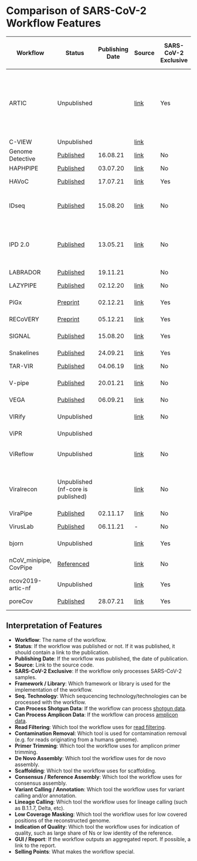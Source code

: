 # Comparison of SARS-CoV-2 Workflow Features

| Workflow                | Status                                                                                                                                                                           | Publishing Date | Source                                                              | SARS-CoV-2 Exclusive | Framework / Library | Seq. Technology      | Can Process Shotgun Data | Can Process Amplicon Data | Read Filtering                     | Contamination Removal | Primer Trimming | De Novo Assembly                              | Scaffolding   | Consensus / Reference Assembly     | Variant Calling / Annotation                                                | Lineage Calling                                | Low Coverage Masking        | Indication of Quality                 | GUI / Report                                                                                                             | Selling Points                               |
| ----------------------- | -------------------------------------------------------------------------------------------------------------------------------------------------------------------------------- | --------------- | ------------------------------------------------------------------- | -------------------- | ------------------- | -------------------- | ------------------------ | ------------------------- | ---------------------------------- | --------------------- | --------------- | --------------------------------------------- | ------------- | ---------------------------------- | --------------------------------------------------------------------------- | ---------------------------------------------- | --------------------------- | ------------------------------------- | ----------------------------------------------------------------------------------------------------------------------- | -------------------------------------------- |
| ARTIC                   | Unpublished                                                                                                                                                                      |                 | [link](https://github.com/artic-network/artic-ncov2019)             | Yes                  | Bash                | Nanopore             | No                       | Yes                       | Guppyplex                          | \-                    | Custom script   | \-                                            | \-            | bcftools consensus                 | medaka consensus, medaka snp, medaka variant, nanopolish variants, longshot | \-                                             | Custom script               |                                       | \-                                                                                                                      | State of the Art                             |
| C-VIEW                  | Unpublished                                                                                                                                                                      |                 | [link](https://github.com/ucsd-ccbb/C-VIEW)                         |                      | AWS                 | Illumina             |                          |                           | samtools                           | samtools              | iVar            | \-                                            | \-            | Yes                                |                                                                             | Pangolin                                       |                             |                                       |                                                                                                                         |                                              |
| Genome Detective        | [Published](https://doi.org/10.1093/bioinformatics/bty695)                                                                                                                       | 16.08.21        | [link](https://www.genomedetective.com/app/typingtool/cov/)         | No                   |                     | Illumina, Nanopore   | Yes                      | No                        | Trimmomatic                        | Yes                   | \-              | SPAdes, metaSPAdes                            | Yes           | Yes                                | \-                                                                          | Yes                                            |                             |                                       | Webapp                                                                                                                  |                                              |
| HAPHPIPE                | [Published](https://www.mdpi.com/1999-4915/12/7/758)                                                                                                                             | 03.07.20        | [link](https://github.com/gwcbi/haphpipe)                           | No                   | Python              | Illumina             | Yes                      | No                        | Trimmomatic                        | \-                    | \-              | SPAdes                                        | MUMMER 3+     | Bowtie2                            | \-                                                                          | \-                                             | \-                          |                                       |                                                                                                                         |                                              |
| HAVoC                   | [Published](https://bmcbioinformatics.biomedcentral.com/articles/10.1186/s12859-021-04294-2)                                                                                     | 17.07.21        | [link](https://bitbucket.org/auto_cov_pipeline/havoc/src/master/)   | Yes                  | Shell               | Illumina             | Yes                      | No                        | fastp, Trimmomatic                 | \-                    | \-              | \-                                            | \-            | bcftools/samtools                  | LoFreq                                                                      | Pangolin                                       | BED-tools                   | \-                                    | \-                                                                                                                      |                                              |
| IDseq                   | [Published](https://academic.oup.com/gigascience/article/9/10/giaa111/5918865)                                                                                                   | 15.08.20        | [link](https://czid.org/)                                           | No                   |                     | Illumina             | Yes                      | No                        | Trimmomatic, PriceSEQ, CD-HIT- DUP | +                     | \-              | SPAdes                                        | \-            | \-                                 | \-                                                                          | \-                                             | \-                          | \-                                    | Yes                                                                                                                     |                                              |
| IPD 2.0                 | [Published](https://bmcbioinformatics.biomedcentral.com/articles/10.1186/s12859-021-04172-x)                                                                                     | 13.05.21        | [link](http://www.actrec.gov.in/pi-webpages/AmitDutt/IPD/IPD.html)  | No                   | Python, Shell       | Illumina, Nanopore   | Yes                      | No                        | fastp, PoreChop, NanoFilt          | +                     | \-              | Megahit                                       | \-            | \-                                 | VarScan2, LoFreq, freebayes, Medaka, SnpEff                                 | Euclidean Distance based with data from GISAID | \-                          | \-                                    | Yes                                                                                                                     |                                              |
| LABRADOR                | [Published](https://doi.org/10.3390/v13122541)                                                                                                                                   | 19.11.21        |                                                                     | No                   |                     |                      |                          |                           | Trimmomatic                        | BWA                   | \-              | Megahit                                       | \-            | \-                                 | \-                                                                          | \-                                             | \-                          | \-                                    | Yes                                                                                                                     |                                              |
| LAZYPIPE                | [Published](https://academic.oup.com/ve/article/6/2/veaa091/6017186)                                                                                                             | 02.12.20        | [link](https://bitbucket.org/plyusnin/lazypipe/src/master/)         | No                   | Perl, R             | Illumina             | Yes                      | No                        | Trimmomatic, fastp                 | +                     | \-              | Megahit, Velvet, SPAdes                       | +             | \-                                 | \-                                                                          |                                                | \-                          | \-                                    | Yes                                                                                                                     | Environmental                                |
| PiGx                    | [Preprint](https://www.medrxiv.org/content/10.1101/2021.11.30.21266952v1)                                                                                                        | 02.12.21        | [link](https://github.com/BIMSBbioinfo/pigx_sarscov2_ww)            | Yes                  | Snakemake           |                      |                          |                           | PRINSEQ                            | Yes                   |                 |                                               |               |                                    | LoFreq, VEP                                                                 | \-                                             | \-                          | \-                                    | [Yes](https://bimsbstatic.mdc-berlin.de/akalin/AAkalin_pathogenomics/sarscov2_ww_reports/211104_pub_version/index.html) | Environmental                                |
| RECoVERY                | [Preprint](https://www.biorxiv.org/content/10.1101/2021.01.16.425365v2)                                                                                                          | 05.12.21        | [link](https://aries.iss.it/)                                       | Yes                  | Galaxy              | Illumina, Nanopore   |                          |                           | Trimmomatic                        | Bowtie2               | \-              | \-                                            | \-            | iVar                               | iVar, SnpEff                                                                | \-                                             | \-                          | \-                                    | \-                                                                                                                      |                                              |
| SIGNAL                  | [Published](https://pubmed.ncbi.nlm.nih.gov/32824272/)                                                                                                                           | 15.08.20        | [link](https://github.com/jaleezyy/covid-19-signal)                 | Yes                  | Snakemake           | Illumina             |                          | Yes                       | trim-galore                        | Custom script         | iVar            | \-                                            | \-            | iVar                               | iVar, breseq                                                                | \-                                             | \-                          | \-                                    | Yes                                                                                                                     |                                              |
| Snakelines              | [Published](http://ceur-ws.org/Vol-2962/paper15.pdf)                                                                                                                             | 24.09.21        | [link](https://github.com/jbudis/snakelines)                        | Yes                  | Snakemake           | Illumina, (Nanopore) | No                       | Yes                       | cutadapt                           | Bowtie2               | cutadapt        | \-                                            | \-            | bcftools                           | BCFtools, GATK                                                              | Pangolin                                       | Yes, 3 bp                   |                                       | Yes                                                                                                                     |                                              |
| TAR-VIR                 | [Published](https://bmcbioinformatics.biomedcentral.com/articles/10.1186/s12859-019-2878-2)                                                                                      | 04.06.19        | [link](https://github.com/chjiao/TAR-VIR)                           | No                   |                     |                      |                          |                           | \-                                 | \-                    | \-              | PEHaplo                                       | \-            | \-                                 | \-                                                                          | \-                                             | \-                          | \-                                    | \-                                                                                                                      |                                              |
| V-pipe                  | [Published](https://doi.org/10.1093/bioinformatics/btab015)                                                                                                                      | 20.01.21        | [link](https://github.com/cbg-ethz/V-pipe)                          | No                   | Snakemake           | Illumina             | Yes                      | Yes                       | PRINSEQ                            | \-                    | \-              | Vicuna, SAVAGE                                | \-            | samtools, bcftools, ConsensusFixer | ShoRAH 2, LoFreq                                                            | \-                                             | bcftools consensus          | \-                                    | Yes                                                                                                                     | for any virus, full haplotype reconstruction |
| VEGA                    | [Published](https://peerj.com/articles/12129/)                                                                                                                                   | 06.09.21        | [link](https://github.com/pauloluniyi/VGEA)                         | No                   | Snakemake           |                      |                          |                           | fastp                              | BWA                   | \-              | IVA                                           | shiver/SeqKit | \-                                 | \-                                                                          | \-                                             | \-                          | \-                                    | MultiQC                                                                                                                 |                                              |
| VIRify                  | Unpublished                                                                                                                                                                      |                 | [link](https://github.com/EBI-Metagenomics/emg-viral-pipeline)      | No                   | Nextflow, CWL       |                      | No                       | No                        | TrimGalore                         | TrimGalore            | TrimGalore      | rnaSPAdes, MEGAHIT, metaSPAdes                | \-            | \-                                 | \-                                                                          | \-                                             | \-                          | \-                                    |                                                                                                                         |                                              |
| ViPR                    | Unpublished                                                                                                                                                                      |                 |                                                                     |                      |                     |                      |                          |                           |                                    |                       |                 |                                               |               |                                    |                                                                             |                                                |                             |                                       |                                                                                                                         |                                              |
| ViReflow                | Unpublished                                                                                                                                                                      |                 | [link](https://github.com/niemasd/ViReflow)                         | No                   | AWS, Reflow         | Illumina             | Yes                      | Yes                       | fastp, PRINSEQ                     | \-                    | iVar, pTrimmer  | coronaSPAdes, metaviralSPAdes, rnaviralSpades | \-            | bcftools consensus                 | FreeBayes, iVar Variants, LoFreq                                            | Pangolin                                       | Yes                         | \-                                    | \-                                                                                                                      |                                              |
| Viralrecon              | Unpublished (nf-core is published)                                                                                                                                               |                 | [link](https://github.com/nf-core/viralrecon)                       | No                   | Nextflow            | Illumina, Nanopore   | Yes                      | Yes                       | fastp, Nanoplot                    | Kraken2               | iVar            | SPAdes, Unicycler, minia                      | \-            | iVar, artic minion                 | Bowtie2, SAMtools, iVar, picard, SnpEff                                     | Pangolin                                       | \-                          | \-                                    | Yes                                                                                                                     |                                              |
| ViraPipe                | [Published](https://academic.oup.com/bioinformatics/article/34/6/928/4587582)                                                                                                    | 02.11.17        | [link](https://github.com/NGSeq/ViraPipe)                           | No                   | Spark               |                      |                          |                           | \-                                 | \-                    | \-              | Megahit                                       | \-            | \-                                 | \-                                                                          | \-                                             | \-                          | \-                                    | \-                                                                                                                      |                                              |
| VirusLab                | [Published](https://www.mdpi.com/2673-6284/10/4/27/htm)                                                                                                                          | 06.11.21        | \-                                                                  | No                   |                     | Illumina, Nanopore   |                          |                           |                                    |                       |                 | \-                                            | \-            | ARTIC/Galaxy                       | SnpEff                                                                      | Pangolin                                       | \-                          | \-                                    | Webapp                                                                                                                  |                                              |
| bjorn                   | Unpublished                                                                                                                                                                      |                 | [link](https://github.com/andersen-lab/bjorn)                       | Yes                  | Snakemake, Bash     |                      | No                       | No                        | \-                                 | \-                    | \-              | \-                                            | \-            | \-                                 | \-                                                                          | \-                                             | \-                          | \-                                    | \-                                                                                                                      |                                              |
| nCoV\_minipipe, CovPipe | [Referenced](https://www.preprints.org/manuscript/202005.0376/v1)                                                                                                                |                 | [link](https://gitlab.com/RKIBioinformaticsPipelines/ncov_minipipe) | No                   | Snakemake           | Illumina, (Nanopore) | Yes                      | Yes                       | fastp                              | Kraken2               | bamClipper      | \-                                            | \-            | bcftools consensus                 | freebayes, bcftools, SNPeff                                                 | Pangolin                                       | Yes                         | Yes                                   | Yes                                                                                                                     |                                              |
| ncov2019-artic-nf       | Unpublished                                                                                                                                                                      |                 | [link](https://github.com/connor-lab/ncov2019-artic-nf)             | Yes                  | Nextflow            | Illumina, Nanopore   | Yes                      | Yes                       | Nanopolish                         | \-                    | iVar            | \-                                            | \-            | iVar                               | iVar                                                                        | \-                                             | Yes                         | Yes                                   | \-                                                                                                                      |                                              |
| poreCov                 | [Published](https://www.frontiersin.org/articles/10.3389/fgene.2021.711437/full)                                                                                                 | 28.07.21        | [link](https://github.com/replikation/poreCov)                      | Yes                  | Nextflow            | Nanopore             | No                       | Yes                       | NanoPlot, pycoQC                   | Yes                   | ARTIC           | \-                                            | \-            | ARTIC                              | nextstrain                                                                  | Pangolin, nextstrain                           | ARTIC(< 20)                 | ARTIC                                 | [Yes](https://htmlpreview.github.io/?https://github.com/replikation/poreCov/blob/master/data/figures/index.html)        |                                              |

## Interpretation of Features

- **Workflow**: The name of the workflow.
- **Status**: If the workflow was published or not. If it was published, it should contain a link to the publication.
- **Publishing Date**: If the workflow was published, the date of publication.
- **Source**: Link to the source code.
- **SARS-CoV-2 Exclusive**: If the workflow only processes SARS-CoV-2 samples.
- **Framework / Library**: Which framework or library is used for the implementation of the workflow.
- **Seq. Technology**: Which sequcencing technology/technologies can be processed with the workflow.
- **Can Process Shotgun Data**: If the workflow can process [shotgun data](https://en.wikipedia.org/wiki/Shotgun_sequencing).
- **Can Process Amplicon Data**: If the workflow can process [amplicon data](https://en.wikipedia.org/wiki/Amplicon#Technology).
- **Read Filtering**: Which tool the workflow uses for [read filtering](https://compgenomr.github.io/book/filtering-and-trimming-reads.html).
- **Contamination Removal**: Which tool is used for contamination removal (e.g. for reads originating from a humans genome).
- **Primer Trimming**: Which tool the workflow uses for amplicon primer trimming.
- **De Novo Assembly**: Which tool the workflow uses for de novo assembly.
- **Scaffolding**: Which tool the workflow uses for scaffolding.
- **Consensus / Reference Assembly**: Which tool the workflow uses for consensus assembly.
- **Variant Calling / Annotation**: Which tool the workflow uses for variant calling and/or annotation.
- **Lineage Calling**: Which tool the workflow uses for lineage calling (such as B.1.1.7, Delta, etc).
- **Low Coverage Masking**: Which tool the workflow uses for low covered positions of the reconstructed genome.
- **Indication of Quality**: Which tool the workflow uses for indication of quality, such as large share of Ns or low identity of the reference.
- **GUI / Report**: If the workflow outputs an aggregated report. If possible, a link to the report.
- **Selling Points**: What makes the workflow special.
